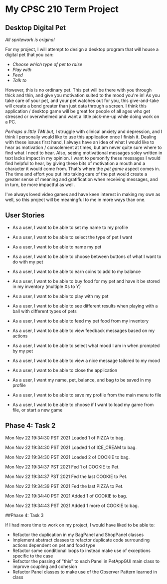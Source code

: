# My CPSC 210 Term Project

## Desktop Digital Pet
*All spritework is original*

For my project, I will attempt to design a desktop program that will
house a digital pet that you can:
- *Choose which type of pet to raise*
- *Play with*
- *Feed*
- *Talk to*

However, this is no ordinary pet. This pet will be there with you through thick and 
thin, and give you motivation suited to the mood you're in! As you take care of your pet,
and your pet watches out for you, this give-and-take will create a bond greater than
just data through a screen. I think this application
/ desktop game will be great for people of all ages who get stressed or overwhelmed
and want a little pick-me-up while doing work on a PC. 

*Perhaps a little TMI but*, I struggle with clinical anxiety and depression, and I think I personally 
would like to use this application once I finish it. Dealing with these issues first hand, I always have an idea
of what I would like to hear as motivation / consolement at times, but am never quite sure where to find
what I need to hear. Also, seeing motivational messages soley written in text
lacks impact in my opinion. I want to personify these messages I would find helpful
to hear, by giving these bits of motivation a mouth and a character it would come from. 
That's where the *pet game* aspect comes in. The time and effort you
put into taking care of the pet would create a greater sense of meaning and gratification
when receiving messages, and in turn, be more impactful as well.

I've always loved video games and have keen interest in making my own as well, so this project will be meaningful
to me in more ways than one.

## User Stories

- As a user, I want to be able to set my name to my profile
- As a user, I want to be able to select the type of pet I want
- As a user, I want to be able to name my pet
- As a user, I want to be able to choose between buttons of what I want to do with my pet
- As a user, I want to be able to earn coins to add to my balance
- As a user, I want to be able to buy food for my pet and have it be stored in my inventory (multiple Xs to Y)
- As a user, I want to be able to play with my pet
- As a user, I want to be able to see different results when playing with a ball with different types of pets
- As a user, I want to be able to feed my pet food from my inventory
- As a user, I want to be able to view feedback messages based on my actions
- As a user, I want to be able to select what mood I am in when prompted by my pet
- As a user, I want to be able to view a nice message tailored to my mood
- As a user, I want to be able to close the application
- As a user, I want my name, pet, balance, and bag to be saved in my profile

- As a user, I want to be able to save my profile from the main menu to file
- As a user, I want to be able to choose if I want to load my game from file, or start a new game


## Phase 4: Task 2

Mon Nov 22 19:34:30 PST 2021
Loaded 1 of PIZZA to bag.

Mon Nov 22 19:34:30 PST 2021
Loaded 1 of ICE_CREAM to bag.

Mon Nov 22 19:34:30 PST 2021
Loaded 2 of COOKIE to bag.

Mon Nov 22 19:34:37 PST 2021
Fed 1 of COOKIE to Pet.

Mon Nov 22 19:34:37 PST 2021
Fed the last COOKIE to Pet.

Mon Nov 22 19:34:39 PST 2021
Fed the last PIZZA to Pet.

Mon Nov 22 19:34:40 PST 2021
Added 1 of COOKIE to bag.

Mon Nov 22 19:34:43 PST 2021
Added 1 more of COOKIE to bag.

##Phase 4: Task 3

If I had more time to work on my project, I would have liked to be able to:
- Refactor the duplication in my BagPanel and ShopPanel classes
- Implement abstract classes to refactor duplicate code surrounding actions dependent on pet and food type
- Refactor some conditional loops to instead make use of exceptions specific to the case
- Refactor the passing of "this" to each Panel in PetAppGUI main class to improve coupling and cohesion
- Refactor Panel classes to make use of the Observer Pattern learned in class

